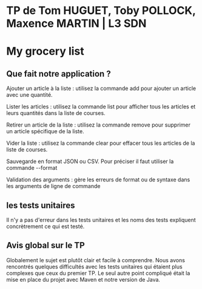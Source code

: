 
# TP de Tom HUGUET, Toby POLLOCK, Maxence MARTIN | L3 SDN 


# My grocery list

## Que fait notre application ?

Ajouter un article à la liste : utilisez la commande add pour ajouter un article avec une quantité.

Lister les articles : utilisez la commande list pour afficher tous les articles et leurs quantités dans la liste de courses.

Retirer un article de la liste : utilisez la commande remove pour supprimer un article spécifique de la liste.

Vider la liste : utilisez la commande clear pour effacer tous les articles de la liste de courses.

Sauvegarde en format JSON ou CSV. Pour préciser il faut utiliser la commande --format 

Validation des arguments : gère les erreurs de format ou de syntaxe dans les arguments de ligne de commande


## les tests unitaires

Il n'y a pas d'erreur dans les tests unitaires et les noms des tests expliquent concrètrement ce qui est testé.


## Avis global sur le TP

Globalement le sujet est plutôt clair et facile à comprendre. Nous avons rencontrés quelques difficultés avec les tests unitaires qui étaient plus complexes que ceux du premier TP. Le seul autre point compliqué était la mise en place du projet avec Maven et notre version de Java.